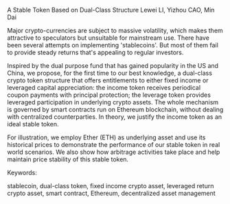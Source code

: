A Stable Token Based on Dual-Class Structure
Lewei LI, Yizhou CAO, Min Dai

Major crypto-currencies are subject to massive volatility, which makes them attractive to speculators but unsuitable for mainstream use. There have been several attempts on implementing 'stablecoins'. But most of them fail to provide steady returns that's appealing to regular investors.

Inspired by the dual purpose fund that has gained popularity in the US and China, we propose, for the first time to our best knowledge, a dual-class crypto token structure that offers entitlements to either fixed income or leveraged capital appreciation: the income token receives periodical coupon payments with principal protection; the leverage token provides leveraged participation in underlying crypto assets. The whole mechanism is governed by smart contracts run on Ethereum blockchain, without dealing with centralized counterparties. In theory, we justify the income token as an ideal stable token.

For illustration, we employ Ether (ETH) as underlying asset and use its historical prices to demonstrate  the performance of our stable token in real world scenarios. We also show how arbitrage activities take place and help maintain price stability of this stable token.

Keywords: 

stablecoin, dual-class token, fixed income crypto asset, leveraged return crypto asset, smart contract, Ethereum, decentralized asset management
